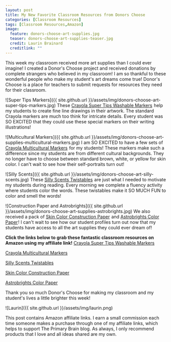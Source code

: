 ```yaml
---
layout: post
title: My New Favorite Classroom Resources from Donors Choose
categories: [Classroom Resources]
tags: [Classroom Resources,Amazon]
image:
  feature: donors-choose-art-supplies.jpg
  teaser: donors-choose-art-supplies-teaser.jpg
  credit: Laurin Brainard
  creditlink: ""
---
```

This week my classroom received more art supplies than I could ever imagine! I created a Donor's Choose project and received donations by complete strangers who believed in my classroom! I am so thankful to these wonderful people who make my student's art dreams come true! Donor's Choose is a place for teachers to submit requests for resources they need for their classroom. 

![Super Tips Markers]({{ site.github.url }}/assets/img/donors-choose-art-super-tips-markers.jpg)
These <a target="_blank" href="https://www.amazon.com/gp/product/B004ILW1OU/ref=as_li_tl?ie=UTF8&camp=1789&creative=9325&creativeASIN=B004ILW1OU&linkCode=as2&tag=theprimarybra-20&linkId=dbb669ab510277392ab8904019d35373">Crayola Super Tips Washable Markers</a><img src="//ir-na.amazon-adsystem.com/e/ir?t=theprimarybra-20&l=am2&o=1&a=B004ILW1OU" width="1" height="1" border="0" alt="" style="border:none !important; margin:0px !important;" /> help my students to create fine line drawings in their artwork. The standard Crayola markers are much too think for intricate details. Every student was SO EXCITED that they could use these special markers on their writing illustrations!

![Multicultural Markers]({{ site.github.url }}/assets/img/donors-choose-art-supplies-multicultural-markers.jpg)
I am SO EXCITED to have a few sets of <a target="_blank" href="https://www.amazon.com/gp/product/B000F8V2GS/ref=as_li_tl?ie=UTF8&camp=1789&creative=9325&creativeASIN=B000F8V2GS&linkCode=as2&tag=theprimarybra-20&linkId=66a8137992d42e07a86dad7ac64aa1be">Crayola Multicultural Markers</a><img src="//ir-na.amazon-adsystem.com/e/ir?t=theprimarybra-20&l=am2&o=1&a=B000F8V2GS" width="1" height="1" border="0" alt="" style="border:none !important; margin:0px !important;" /> for my students! These markers make such a difference since my students are from different cultural backgrounds. They no longer have to choose between standard brown, white, or yellow for skin color. I can't wait to see how their self-portraits turn out! 

![Silly Scents]({{ site.github.url }}/assets/img/donors-choose-art-silly-scents.jpg)
These <a target="_blank" href="https://www.amazon.com/gp/product/B071NB2BV3/ref=as_li_tl?ie=UTF8&camp=1789&creative=9325&creativeASIN=B071NB2BV3&linkCode=as2&tag=theprimarybra-20&linkId=1545a8c6cbd49c849e8ce7eaf0231289">Silly Scents Twistables</a><img src="//ir-na.amazon-adsystem.com/e/ir?t=theprimarybra-20&l=am2&o=1&a=B071NB2BV3" width="1" height="1" border="0" alt="" style="border:none !important; margin:0px !important;" /> are just what I needed to motivate my students during reading. Every morning we complete a fluency activity where students color the words. These twistables make it SO MUCH FUN to color and smell the words! 

![Construction Paper and Astrobrights]({{ site.github.url }}/assets/img/donors-choose-art-supplies-astrobrights.jpg)
We also received a pack of <a target="_blank" href="https://www.amazon.com/gp/product/B00008XPD9/ref=as_li_tl?ie=UTF8&camp=1789&creative=9325&creativeASIN=B00008XPD9&linkCode=as2&tag=theprimarybra-20&linkId=51b5e73bef56a1a62a8ccc5a91169f35">Skin Color Construction Paper</a><img src="//ir-na.amazon-adsystem.com/e/ir?t=theprimarybra-20&l=am2&o=1&a=B00008XPD9" width="1" height="1" border="0" alt="" style="border:none !important; margin:0px !important;" /> and <a target="_blank" href="https://www.amazon.com/gp/product/B01GUUARV0/ref=as_li_tl?ie=UTF8&camp=1789&creative=9325&creativeASIN=B01GUUARV0&linkCode=as2&tag=theprimarybra-20&linkId=33a7ac4271d22d5c4639ee3079ec10ac">Astrobrights Color Paper</a><img src="//ir-na.amazon-adsystem.com/e/ir?t=theprimarybra-20&l=am2&o=1&a=B01GUUARV0" width="1" height="1" border="0" alt="" style="border:none !important; margin:0px !important;" />! I can't wait to see how our student profiles turn out now that my students have access to all the art supplies they could ever dream of!

**Click the links below to grab these fantastic classroom resources on Amazon using my affiliate link!**
<a target="_blank" href="https://www.amazon.com/gp/product/B004ILW1OU/ref=as_li_tl?ie=UTF8&camp=1789&creative=9325&creativeASIN=B004ILW1OU&linkCode=as2&tag=theprimarybra-20&linkId=dbb669ab510277392ab8904019d35373">Crayola Super Tips Washable Markers</a><img src="//ir-na.amazon-adsystem.com/e/ir?t=theprimarybra-20&l=am2&o=1&a=B004ILW1OU" width="1" height="1" border="0" alt="" style="border:none !important; margin:0px !important;" />

<a target="_blank" href="https://www.amazon.com/gp/product/B000F8V2GS/ref=as_li_tl?ie=UTF8&camp=1789&creative=9325&creativeASIN=B000F8V2GS&linkCode=as2&tag=theprimarybra-20&linkId=66a8137992d42e07a86dad7ac64aa1be">Crayola Multicultural Markers</a><img src="//ir-na.amazon-adsystem.com/e/ir?t=theprimarybra-20&l=am2&o=1&a=B000F8V2GS" width="1" height="1" border="0" alt="" style="border:none !important; margin:0px !important;" />

<a target="_blank" href="https://www.amazon.com/gp/product/B071NB2BV3/ref=as_li_tl?ie=UTF8&camp=1789&creative=9325&creativeASIN=B071NB2BV3&linkCode=as2&tag=theprimarybra-20&linkId=1545a8c6cbd49c849e8ce7eaf0231289">Silly Scents Twistables</a><img src="//ir-na.amazon-adsystem.com/e/ir?t=theprimarybra-20&l=am2&o=1&a=B071NB2BV3" width="1" height="1" border="0" alt="" style="border:none !important; margin:0px !important;" />

<a target="_blank" href="https://www.amazon.com/gp/product/B00008XPD9/ref=as_li_tl?ie=UTF8&camp=1789&creative=9325&creativeASIN=B00008XPD9&linkCode=as2&tag=theprimarybra-20&linkId=51b5e73bef56a1a62a8ccc5a91169f35">Skin Color Construction Paper</a><img src="//ir-na.amazon-adsystem.com/e/ir?t=theprimarybra-20&l=am2&o=1&a=B00008XPD9" width="1" height="1" border="0" alt="" style="border:none !important; margin:0px !important;" />

<a target="_blank" href="https://www.amazon.com/gp/product/B01GUUARV0/ref=as_li_tl?ie=UTF8&camp=1789&creative=9325&creativeASIN=B01GUUARV0&linkCode=as2&tag=theprimarybra-20&linkId=33a7ac4271d22d5c4639ee3079ec10ac">Astrobrights Color Paper</a><img src="//ir-na.amazon-adsystem.com/e/ir?t=theprimarybra-20&l=am2&o=1&a=B01GUUARV0" width="1" height="1" border="0" alt="" style="border:none !important; margin:0px !important;" />

Thank you so much Donor's Choose for making my classroom and my student's lives a little brighter this week!

![Laurin]({{ site.github.url }}/assets/img/laurin.png)

This post contains Amazon affiliate links. I earn a small commission each time someone makes a purchase through one of my affiliate links, which helps to support The Primary Brain blog. As always, I only recommend products that I love and all ideas shared are my own. 